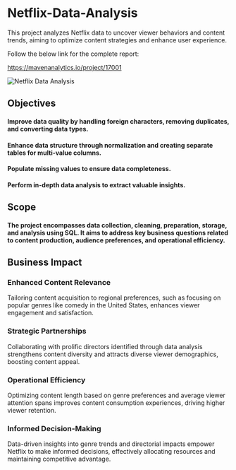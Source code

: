 # Netflix-Data-Analysis
This project analyzes Netflix data to uncover viewer behaviors and content trends, aiming to optimize content strategies and enhance user experience.

Follow the below link for the complete report:

https://mavenanalytics.io/project/17001

![Netflix Data Analysis](https://github.com/SakshiYadav13/Netflix-Data-Analysis/assets/88963135/2088d860-f69a-4407-9de1-2c893f763f5a)


## Objectives

#### Improve data quality by handling foreign characters, removing duplicates, and converting data types.
#### Enhance data structure through normalization and creating separate tables for multi-value columns.
#### Populate missing values to ensure data completeness.
#### Perform in-depth data analysis to extract valuable insights.


## Scope

#### The project encompasses data collection, cleaning, preparation, storage, and analysis using SQL. It aims to address key business questions related to content production, audience preferences, and operational efficiency.


## Business Impact
### Enhanced Content Relevance
Tailoring content acquisition to regional preferences, such as focusing on popular genres like comedy in the United States, enhances viewer engagement and satisfaction.

### Strategic Partnerships
Collaborating with prolific directors identified through data analysis strengthens content diversity and attracts diverse viewer demographics, boosting content appeal.

### Operational Efficiency
Optimizing content length based on genre preferences and average viewer attention spans improves content consumption experiences, driving higher viewer retention.

### Informed Decision-Making
Data-driven insights into genre trends and directorial impacts empower Netflix to make informed decisions, effectively allocating resources and maintaining competitive advantage.
